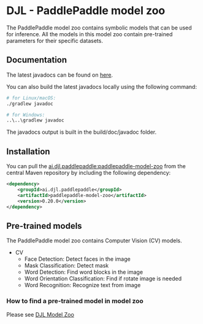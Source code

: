 # DJL - PaddlePaddle model zoo

The PaddlePaddle model zoo contains symbolic models that can be used for inference.
All the models in this model zoo contain pre-trained parameters for their specific datasets.

## Documentation

The latest javadocs can be found on [here](https://javadoc.io/doc/ai.djl.paddlepaddle/paddlepaddle-model-zoo/latest/index.html).

You can also build the latest javadocs locally using the following command:

```sh
# for Linux/macOS:
./gradlew javadoc

# for Windows:
..\..\gradlew javadoc
```
The javadocs output is built in the build/doc/javadoc folder.

## Installation
You can pull the [ai.djl.paddlepaddle:paddlepaddle-model-zoo](https://search.maven.org/artifact/ai.djl.paddlepaddle/paddlepaddle-model-zoo)
from the central Maven repository by including the following dependency:

```xml
<dependency>
    <groupId>ai.djl.paddlepaddle</groupId>
    <artifactId>paddlepaddle-model-zoo</artifactId>
    <version>0.20.0</version>
</dependency>
```

## Pre-trained models

The PaddlePaddle model zoo contains Computer Vision (CV) models.

* CV
  * Face Detection: Detect faces in the image
  * Mask Classification: Detect mask 
  * Word Detection: Find word blocks in the image
  * Word Orientation Classification: Find if rotate image is needed
  * Word Recognition: Recognize text from image

### How to find a pre-trained model in model zoo

Please see [DJL Model Zoo](../../../model-zoo/README.md)
